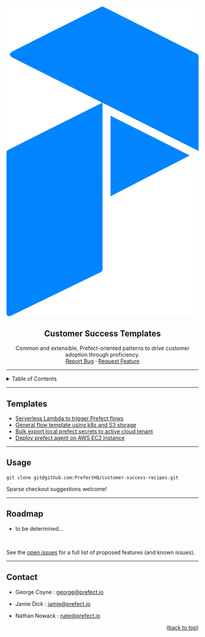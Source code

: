 <div id="top"></div>

<!-- PROJECT LOGO -->
<br />
<div align="center">
  <a href="https://github.com/PrefectHQ/customer-success-recipes">
    <img src="imgs/prefect_logo.png" alt="Logo">
  </a>

<h2 align="center">Customer Success Templates</h2>

  <p align="center">
    Common and extensible, Prefect-oriented patterns to drive customer adoption through proficiency. 
    <!-- <br />
    <a href="??"><strong>Explore prod use-cases »</strong></a>
    <br /> -->
    <br />
    <a href="https://github.com/PrefectHQ/customer-success-recipes/issues">Report Bug</a>
    ·
    <a href="https://github.com/PrefectHQ/customer-success-recipes/issues">Request Feature</a>
  </p>
</div>

<hr>

<!-- TABLE OF CONTENTS -->
<details>
  <summary>Table of Contents</summary>
  <ol>
    <li><a href="#templates">Templates</a> </li>
    <li>
      <a href="#tools">Tools</a>
    </li>
    <li><a href="#usage">Usage</a></li>
    <li><a href="#roadmap">Roadmap</a></li>
    <li><a href="#contact">Contact</a></li>
  </ol>
</details>

<hr>

## Templates
- [Serverless Lambda to trigger Prefect flows](https://github.com/PrefectHQ/customer-success-recipes/tree/main/aws/serverless/event-driven-flow)
- [General flow template using k8s and S3 storage](https://github.com/PrefectHQ/customer-success-recipes/tree/main/prefect/flows/s3-storage/demo-project)
- [Bulk export local prefect secrets to active cloud tenant](https://github.com/PrefectHQ/customer-success-recipes/tree/main/prefect/tools/import-secrets-to-cloud)
- [Deploy prefect agent on AWS EC2 instance](https://github.com/PrefectHQ/customer-success-recipes/tree/main/aws/terraform/prefect-agent-on-ec2)

<hr>

<!-- USAGE EXAMPLES -->
## Usage

```console 
git clone git@github.com:PrefectHQ/customer-success-recipes.git
```

Sparse checkout suggestions welcome!

<hr>

<!-- ROADMAP -->
## Roadmap

- to be determined...

<br>

See the [open issues](https://github.com/PrefectHQ/customer-success-recipes/issues) for a full list of proposed features (and known issues).


<hr>

<!-- CONTACT -->
## Contact
- George Coyne : george@prefect.io

- Jamie Dick : jamie@prefect.io

- Nathan Nowack : nate@prefect.io

<p align="right">(<a href="#top">back to top</a>)</p>

